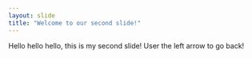 ```yaml
---
layout: slide
title: "Welcome to our second slide!"
---
```

Hello hello hello, this is my second slide!
User the left arrow to go back!

